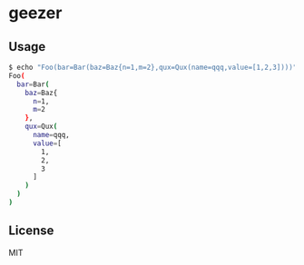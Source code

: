 # geezer

## Usage

```sh
$ echo "Foo(bar=Bar(baz=Baz{n=1,m=2},qux=Qux(name=qqq,value=[1,2,3])))" | geezer
Foo(
  bar=Bar(
    baz=Baz{
      n=1,
      m=2
    },
    qux=Qux(
      name=qqq,
      value=[
        1,
        2,
        3
      ]
    )
  )
)
```

## License

MIT
